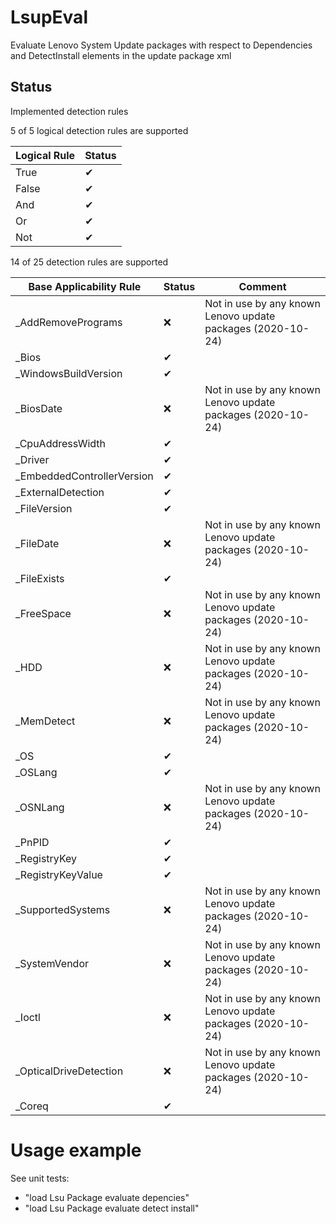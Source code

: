 # LsupEval
Evaluate Lenovo System Update packages with respect to Dependencies and DetectInstall elements in the update package xml

## Status 
Implemented detection rules

5 of 5 logical detection rules are supported

| Logical Rule               | Status      |
|----------------------------|-------------|
| True                       | &#x2714;    |
| False                      | &#x2714;    |
| And                        | &#x2714;    |
| Or                         | &#x2714;    |
| Not                        | &#x2714;    |

14 of 25 detection rules are supported

| Base Applicability Rule | Status      |  Comment    |
|-------------------------|-------------|-------------|
| _AddRemovePrograms      | &#x274C;    |Not in use by any known Lenovo update packages (2020-10-24)|
| _Bios			          | &#x2714;    ||
| _WindowsBuildVersion    | &#x2714;    ||
| _BiosDate               | &#x274C;    |Not in use by any known Lenovo update packages (2020-10-24)|
| _CpuAddressWidth        | &#x2714;    ||
| _Driver                 | &#x2714;    ||
| _EmbeddedControllerVersion | &#x2714; ||
| _ExternalDetection      | &#x2714;    ||
| _FileVersion            | &#x2714;    ||
| _FileDate               | &#x274C;    |Not in use by any known Lenovo update packages (2020-10-24)|
| _FileExists             | &#x2714;    ||
| _FreeSpace              | &#x274C;    |Not in use by any known Lenovo update packages (2020-10-24)|
| _HDD                    | &#x274C;    |Not in use by any known Lenovo update packages (2020-10-24)|
| _MemDetect              | &#x274C;    |Not in use by any known Lenovo update packages (2020-10-24)|
| _OS                     | &#x2714;    ||
| _OSLang                 | &#x2714;    ||
| _OSNLang                | &#x274C;    |Not in use by any known Lenovo update packages (2020-10-24)|
| _PnPID                  | &#x2714;    ||
| _RegistryKey            | &#x2714;    ||
| _RegistryKeyValue       | &#x2714;    ||
| _SupportedSystems       | &#x274C;    |Not in use by any known Lenovo update packages (2020-10-24)|
| _SystemVendor           | &#x274C;    |Not in use by any known Lenovo update packages (2020-10-24)|
| _Ioctl                  | &#x274C;    |Not in use by any known Lenovo update packages (2020-10-24)|
| _OpticalDriveDetection  | &#x274C;    |Not in use by any known Lenovo update packages (2020-10-24)|
| _Coreq                  | &#x2714;    ||

# Usage example
See unit tests:
* "load Lsu Package evaluate depencies"
* "load Lsu Package evaluate detect install"
